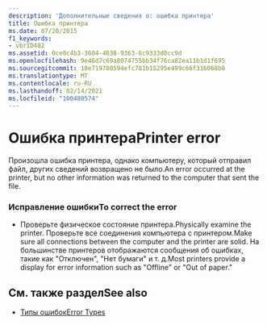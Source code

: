```yaml
---
description: 'Дополнительные сведения о: ошибка принтера'
title: Ошибка принтера
ms.date: 07/20/2015
f1_keywords:
- vbrID482
ms.assetid: 0ce0c4b3-3604-4638-9363-6c9333d0cc9d
ms.openlocfilehash: 9e46d7c69a8074755bb34f76ca82ea11b1d1f695
ms.sourcegitcommit: 10e719780594efc781b15295e499c66f316068b8
ms.translationtype: MT
ms.contentlocale: ru-RU
ms.lasthandoff: 02/14/2021
ms.locfileid: "100480574"
---
```

# <a name="printer-error"></a><span data-ttu-id="45b25-103">Ошибка принтера</span><span class="sxs-lookup"><span data-stu-id="45b25-103">Printer error</span></span>

<span data-ttu-id="45b25-104">Произошла ошибка принтера, однако компьютеру, который отправил файл, других сведений возвращено не было.</span><span class="sxs-lookup"><span data-stu-id="45b25-104">An error occurred at the printer, but no other information was returned to the computer that sent the file.</span></span>  
  
### <a name="to-correct-the-error"></a><span data-ttu-id="45b25-105">Исправление ошибки</span><span class="sxs-lookup"><span data-stu-id="45b25-105">To correct the error</span></span>  
  
- <span data-ttu-id="45b25-106">Проверьте физическое состояние принтера.</span><span class="sxs-lookup"><span data-stu-id="45b25-106">Physically examine the printer.</span></span> <span data-ttu-id="45b25-107">Проверьте все соединения компьютера с принтером.</span><span class="sxs-lookup"><span data-stu-id="45b25-107">Make sure all connections between the computer and the printer are solid.</span></span> <span data-ttu-id="45b25-108">На большинстве принтеров отображаются сообщения об ошибках, такие как "Отключен", "Нет бумаги" и т. д.</span><span class="sxs-lookup"><span data-stu-id="45b25-108">Most printers provide a display for error information such as "Offline" or "Out of paper."</span></span>  
  
## <a name="see-also"></a><span data-ttu-id="45b25-109">См. также раздел</span><span class="sxs-lookup"><span data-stu-id="45b25-109">See also</span></span>

- [<span data-ttu-id="45b25-110">Типы ошибок</span><span class="sxs-lookup"><span data-stu-id="45b25-110">Error Types</span></span>](../programming-guide/language-features/error-types.md)
